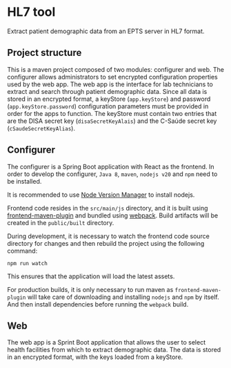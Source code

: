# HL7 tool

Extract patient demographic data from an EPTS server in HL7 format.

## Project structure

This is a maven project composed of two modules: configurer and web.
The configurer allows administrators to set encrypted configuration properties used by
the web app.
The web app is the interface for lab technicians to extract and search through
patient demographic data.
Since all data is stored in an encrypted format, a keyStore (`app.keyStore`)
and password (`app.keyStore.password`) configuration parameters must be
provided in order for the apps to function. The keyStore must contain two
entries that are the DISA secret key (`disaSecretKeyAlais`) and the C-Saúde
secret key (`cSaudeSecretKeyAlias`).

## Configurer

The configurer is a Spring Boot application with React as the frontend.
In order to develop the configurer, `Java 8`, `maven`, `nodejs v20` and `npm`
need to be installed.

It is recommended to use [Node Version Manager](https://github.com/nvm-sh/nvm)
to install nodejs.

Frontend code resides in the `src/main/js` directory, and it is built using
[frontend-maven-plugin](https://github.com/eirslett/frontend-maven-plugin) and
bundled using [webpack](https://webpack.js.org/concepts). Build artifacts will
be created in the `public/built` directory.

During development, it is necessary to watch the frontend code source directory
for changes and then rebuild the project using the following command:

```
npm run watch
```

This ensures that the application will load the latest assets.

For production builds, it is only necessary to run maven as
`frontend-maven-plugin` will take care of downloading and installing `nodejs`
and `npm` by itself. And then install dependencies before running the `webpack`
build.

## Web

The web app is a Sprint Boot application that allows the user to select health
facilities from which to extract demographic data. The data is stored in an
encrypted format, with the keys loaded from a keyStore.
